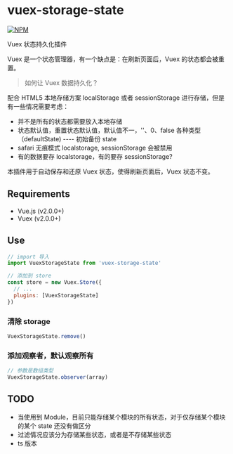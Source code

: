 
# vuex-storage-state
[![NPM](https://nodei.co/npm/vuex-storage-state.png)](https://nodei.co/npm/vuex-storage-state/)

Vuex 状态持久化插件

Vuex 是一个状态管理器，有一个缺点是：在刷新页面后，Vuex 的状态都会被重置。

> 如何让 Vuex 数据持久化？

配合 HTML5 本地存储方案 localStorage 或者 sessionStorage 进行存储，但是有一些情况需要考虑：

- 并不是所有的状态都需要放入本地存储
- 状态默认值，重置状态默认值，默认值不一，''、0、false 各种类型（defaultState) ---- 初始备份 state
- safari 无痕模式 localstorage, sessionStorage 会被禁用
- 有的数据要存 localstorage，有的要存 sessionStorage?

本插件用于自动保存和还原 Vuex 状态，使得刷新页面后，Vuex 状态不变。

## Requirements
- Vue.js (v2.0.0+)
- Vuex (v2.0.0+)

## Use
```js
// import 导入
import VuexStorageState from 'vuex-storage-state'

// 添加到 store
const store = new Vuex.Store({
  // ...
  plugins: [VuexStorageState]
})
```

### 清除 storage
```js
VuexStorageState.remove()
```

### 添加观察者，默认观察所有
```js
// 参数是数组类型
VuexStorageState.observer(array)
```

## TODO
- 当使用到 Module，目前只能存储某个模块的所有状态，对于仅存储某个模块的某个 state 还没有做区分
- 过滤情况应该分为存储某些状态，或者是不存储某些状态
- ts 版本 
